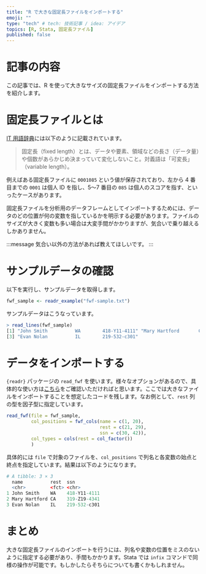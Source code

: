 ```yaml
---
title: "R で大きな固定長ファイルをインポートする"
emoji: ""
type: "tech" # tech: 技術記事 / idea: アイデア
topics: [R, Stata, 固定長ファイル]
published: false
---
```

# 記事の内容

この記事では、R を使って大きなサイズの固定長ファイルをインポートする方法を紹介します。

# 固定長ファイルとは

[IT 用語辞典](https://e-words.jp/w/%E5%9B%BA%E5%AE%9A%E9%95%B7.html)には以下のように記載されています。

> 固定長（fixed length）とは、データや要素、領域などの長さ（データ量）や個数があらかじめ決まっていて変化しないこと。対義語は「可変長」（variable length）。

例えばある固定長ファイルに `0001085` という値が保存されており、左から 4 番目までの `0001` は個人 ID を指し、5～7 番目の `085` は個人のスコアを指す、といったケースがあります。

固定長ファイルを分析用のデータフレームとしてインポートするためには、データのどの位置が何の変数を指しているかを明示する必要があります。ファイルのサイズが大きく変数も多い場合は大変手間がかかりますが、気合いで乗り越えるしかありません。

:::message
気合い以外の方法があれば教えてほしいです。
:::

# サンプルデータの確認

以下を実行し、サンプルデータを取得します。

```r
fwf_sample <- readr_example("fwf-sample.txt")
```

サンプルデータはこうなっています。

```r
> read_lines(fwf_sample)
[1] "John Smith          WA        418-Y11-4111" "Mary Hartford       CA        319-Z19-4341"
[3] "Evan Nolan          IL        219-532-c301"
```

# データをインポートする

`{readr}` パッケージの `read_fwf` を使います。様々なオプションがあるので、具体的な使い方は[こちら](https://readr.tidyverse.org/reference/read_fwf.html)をご確認いただければと思います。ここでは大きなファイルをインポートすることを想定したコードを残します。なお例として、`rest` 列の型を因子型に指定しています。

```r
read_fwf(file = fwf_sample, 
         col_positions = fwf_cols(name = c(1, 20), 
                                  rest = c(21, 29),
                                  ssn = c(30, 42)),
         col_types = cols(rest = col_factor())
         )
```

具体的には `file` で対象のファイルを、`col_positions` で列名と各変数の始点と終点を指定しています。結果は以下のようになります。

```r
# A tibble: 3 × 3
  name          rest  ssn         
  <chr>         <fct> <chr>       
1 John Smith    WA    418-Y11-4111
2 Mary Hartford CA    319-Z19-4341
3 Evan Nolan    IL    219-532-c301
```

# まとめ

大きな固定長ファイルのインポートを行うには、列名や変数の位置をミスのないように指定する必要があり、手間もかかります。Stata では `infix` コマンドで同様の操作が可能です。もしかしたらそちらについても書くかもしれません。